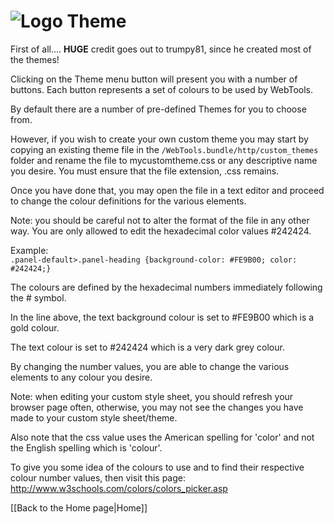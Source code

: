 # ![Logo](https://github.com/ukdtom/WebTools.bundle/blob/master/Wiki/WebTools/Logos/WebTools-48x48.png) Theme

First of all....
**HUGE** credit goes out to trumpy81, since he created most of the themes!

Clicking on the Theme menu button will present you with a number of buttons. Each button represents a set of colours to be used by WebTools.

By default there are a number of pre-defined Themes for you to choose from.

However, if you wish to create your own custom theme you may start by copying an existing theme file in the `/WebTools.bundle/http/custom_themes` folder and rename the file to mycustomtheme.css or any descriptive name you desire. You must ensure that the file extension, .css remains.

Once you have done that, you may open the file in a text editor and proceed to change the colour definitions for the various elements.

Note: you should be careful not to alter the format of the file in any other way. You are only allowed to edit the hexadecimal color values #242424.

Example:  
`.panel-default>.panel-heading {background-color: #FE9B00; color: #242424;}`

The colours are defined by the hexadecimal numbers immediately following the # symbol.

In the line above, the text background colour is set to #FE9B00 which is a gold colour.

The text colour is set to #242424 which is a very dark grey colour.

By changing the number values, you are able to change the various elements to any colour you desire.

Note: when editing your custom style sheet, you should refresh your browser page often, otherwise, you may not see the changes you have made to your custom style sheet/theme.

Also note that the css value uses the American spelling for 'color' and not the English spelling which is 'colour'.

To give you some idea of the colours to use and to find their respective colour number values, then visit this page: http://www.w3schools.com/colors/colors_picker.asp


[[Back to the Home page|Home]]